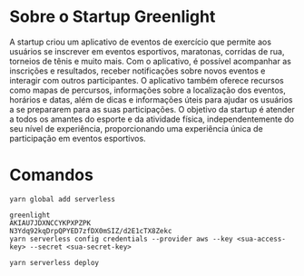# Sobre o Startup Greenlight

A startup criou um aplicativo de eventos de exercício que permite aos usuários se inscrever em eventos esportivos, maratonas, corridas de rua, torneios de tênis e muito mais. Com o aplicativo, é possível acompanhar as inscrições e resultados, receber notificações sobre novos eventos e interagir com outros participantes. O aplicativo também oferece recursos como mapas de percursos, informações sobre a localização dos eventos, horários e datas, além de dicas e informações úteis para ajudar os usuários a se prepararem para as suas participações. O objetivo da startup é atender a todos os amantes do esporte e da atividade física, independentemente do seu nível de experiência, proporcionando uma experiência única de participação em eventos esportivos.

# Comandos 
    yarn global add serverless

    greenlight
    AKIAU7JDXNCCYKPXPZPK
    N3Ydq92kqDrpQPYED7zfDX0mSIZ/d2E1cTX8Zekc
    yarn serverless config credentials --provider aws --key <sua-access-key> --secret <sua-secret-key>

    yarn serverless deploy
